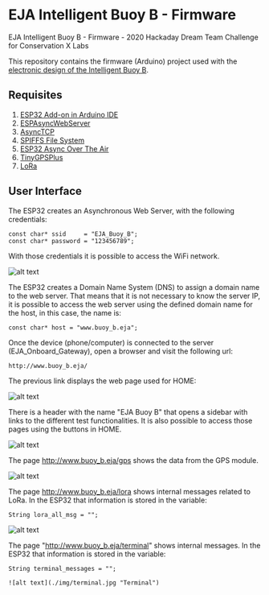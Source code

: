 # EJA Intelligent Buoy B - Firmware

EJA Intelligent Buoy B - Firmware - 2020 Hackaday Dream Team Challenge for Conservation X Labs

This repository contains the firmware (Arduino) project used with the [electronic design of the Intelligent Buoy B](https://github.com/leonardoward/eja-intelligent-buoy-b-electronics).

## Requisites ##

1. [ESP32 Add-on in Arduino IDE](https://randomnerdtutorials.com/installing-the-esp32-board-in-arduino-ide-windows-instructions/)
2. [ESPAsyncWebServer](https://github.com/me-no-dev/ESPAsyncWebServer)
3. [AsyncTCP](https://github.com/me-no-dev/AsyncTCP)
4. [SPIFFS File System](https://randomnerdtutorials.com/esp32-web-server-spiffs-spi-flash-file-system/)
5. [ESP32 Async Over The Air](https://github.com/ayushsharma82/AsyncElegantOTA)
6. [TinyGPSPlus](https://github.com/mikalhart/TinyGPSPlus)
7. [LoRa](https://randomnerdtutorials.com/esp32-lora-rfm95-transceiver-arduino-ide/)

## User Interface ##

The ESP32 creates an Asynchronous Web Server, with the following credentials:

```
const char* ssid     = "EJA_Buoy_B";
const char* password = "123456789";
```

With those credentials it is possible to access the WiFi network.

![alt text](./img/ssid.jpg "Wifi network")

The ESP32 creates a Domain Name System (DNS) to assign a domain name to the web server. That means that it is not necessary to know the server IP, it is possible to access the web server using the defined domain name for the host, in this case, the name is:

```
const char* host = "www.buoy_b.eja";
```

Once the device (phone/computer) is connected to the server (EJA_Onboard_Gateway), open a browser and visit the following url:

```
http://www.buoy_b.eja/
```

The previous link displays the web page used for HOME:

![alt text](./img/home.jpg "Home")

There is a header with the name "EJA Buoy B" that opens a sidebar with links to the different test functionalities. It is also possible to access those pages using the buttons in HOME.

![alt text](./img/menu.jpg "Menu")

The page http://www.buoy_b.eja/gps shows the data from the GPS module.

![alt text](./img/gps.jpg "GPS")

The page http://www.buoy_b.eja/lora shows internal messages related to LoRa. In the ESP32 that information is stored in the variable:

```
String lora_all_msg = "";
```

![alt text](./img/lora.jpg "LoRa")

The page "http://www.buoy_b.eja/terminal" shows internal messages. In the ESP32 that information is stored in the variable:

```
String terminal_messages = "";

![alt text](./img/terminal.jpg "Terminal")
